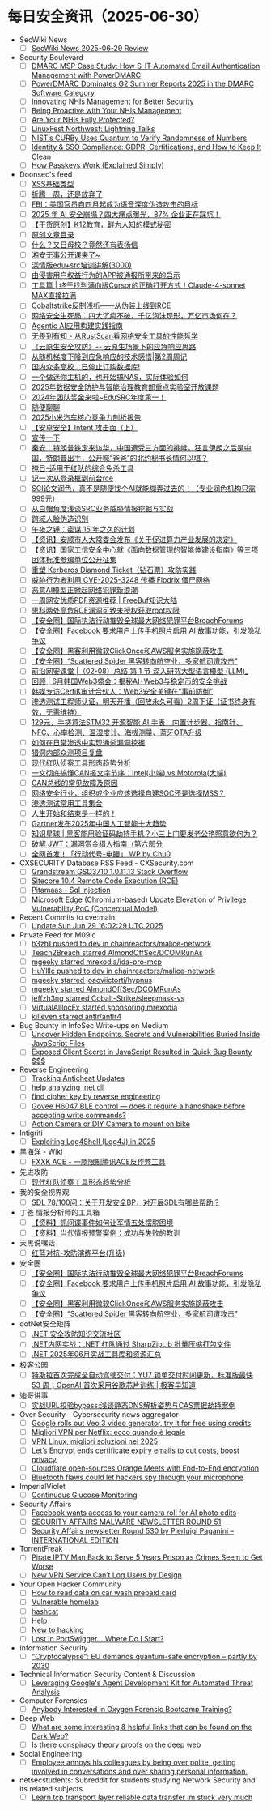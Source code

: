 # 每日安全资讯（2025-06-30）

- SecWiki News
  - [ ] [SecWiki News 2025-06-29 Review](http://www.sec-wiki.com/?2025-06-29)
- Security Boulevard
  - [ ] [DMARC MSP Case Study: How S-IT Automated Email Authentication Management with PowerDMARC](https://securityboulevard.com/2025/06/dmarc-msp-case-study-how-s-it-automated-email-authentication-management-with-powerdmarc-2/?utm_source=rss&utm_medium=rss&utm_campaign=dmarc-msp-case-study-how-s-it-automated-email-authentication-management-with-powerdmarc-2)
  - [ ] [PowerDMARC Dominates G2 Summer Reports 2025 in the DMARC Software Category](https://securityboulevard.com/2025/06/powerdmarc-dominates-g2-summer-reports-2025-in-the-dmarc-software-category-2/?utm_source=rss&utm_medium=rss&utm_campaign=powerdmarc-dominates-g2-summer-reports-2025-in-the-dmarc-software-category-2)
  - [ ] [Innovating NHIs Management for Better Security](https://securityboulevard.com/2025/06/innovating-nhis-management-for-better-security/?utm_source=rss&utm_medium=rss&utm_campaign=innovating-nhis-management-for-better-security)
  - [ ] [Being Proactive with Your NHIs Management](https://securityboulevard.com/2025/06/being-proactive-with-your-nhis-management/?utm_source=rss&utm_medium=rss&utm_campaign=being-proactive-with-your-nhis-management)
  - [ ] [Are Your NHIs Fully Protected?](https://securityboulevard.com/2025/06/are-your-nhis-fully-protected/?utm_source=rss&utm_medium=rss&utm_campaign=are-your-nhis-fully-protected)
  - [ ] [LinuxFest Northwest:  Lightning Talks](https://securityboulevard.com/2025/06/linuxfest-northwest-lightning-talks/?utm_source=rss&utm_medium=rss&utm_campaign=linuxfest-northwest-lightning-talks)
  - [ ] [NIST’s CURBy Uses Quantum to Verify Randomness of Numbers](https://securityboulevard.com/2025/06/nists-curby-uses-quantum-to-verify-randomness-of-numbers/?utm_source=rss&utm_medium=rss&utm_campaign=nists-curby-uses-quantum-to-verify-randomness-of-numbers)
  - [ ] [Identity & SSO Compliance: GDPR, Certifications, and How to Keep It Clean](https://securityboulevard.com/2025/06/identity-sso-compliance-gdpr-certifications-and-how-to-keep-it-clean/?utm_source=rss&utm_medium=rss&utm_campaign=identity-sso-compliance-gdpr-certifications-and-how-to-keep-it-clean)
  - [ ] [How Passkeys Work (Explained Simply)](https://securityboulevard.com/2025/06/how-passkeys-work-explained-simply/?utm_source=rss&utm_medium=rss&utm_campaign=how-passkeys-work-explained-simply)
- Doonsec's feed
  - [ ] [XSS基础类型](https://mp.weixin.qq.com/s?__biz=Mzg5NjUxOTM3Mg==&mid=2247489617&idx=1&sn=627a09e75a07a946e5a6915effa21222)
  - [ ] [折腾一周，还是放弃了](https://mp.weixin.qq.com/s?__biz=MzU5NzQ3NzIwMA==&mid=2247486763&idx=1&sn=5cacd04f1bb090fac17b7e9a6b01e661)
  - [ ] [FBI：美国官员自四月起成为语音深度伪造攻击的目标](https://mp.weixin.qq.com/s?__biz=Mzg3ODY0NTczMA==&mid=2247493045&idx=1&sn=6fc51e7063244b28153d8c4c5e592d95)
  - [ ] [2025 年 AI 安全崩塌？四大痛点曝光，87% 企业正在踩坑！](https://mp.weixin.qq.com/s?__biz=MzU3NjQ5NTIxNg==&mid=2247485958&idx=1&sn=ce89a355b1c46dc0adef9e4c521f778f)
  - [ ] [【干货原创】K12教育，鲜为人知的模式秘密](https://mp.weixin.qq.com/s?__biz=MzU3NjQ5NTIxNg==&mid=2247485958&idx=2&sn=3d0fca0763821f224bdabf3585905694)
  - [ ] [原创文章目录](https://mp.weixin.qq.com/s?__biz=MzU3NjQ5NTIxNg==&mid=2247485958&idx=3&sn=1619b2fe0796ea45d2e8fa65d8247d43)
  - [ ] [什么？又日母校？竟然还有表扬信](https://mp.weixin.qq.com/s?__biz=MzU3Mjk2NDU2Nw==&mid=2247493987&idx=1&sn=f8edc2f3a113591e6e4cc57fdf821c8f)
  - [ ] [湘安无事公开课来了~](https://mp.weixin.qq.com/s?__biz=MzU3Mjk2NDU2Nw==&mid=2247493987&idx=2&sn=a4ea4246b0f60908ace0e60d4d811655)
  - [ ] [深情版edu+src培训讲解(3000)](https://mp.weixin.qq.com/s?__biz=MzU3Mjk2NDU2Nw==&mid=2247493987&idx=3&sn=ce496c44e8344ae9d815201771770108)
  - [ ] [由侵害用户权益行为的APP被通报所带来的启示](https://mp.weixin.qq.com/s?__biz=MzI3NzM5NDA0NA==&mid=2247491610&idx=1&sn=20aeb9cebe5963773cc5f83061fc2c9d)
  - [ ] [工具篇 | 终于找到满血版Cursor的正确打开方式！Claude-4-sonnet MAX直接拉满](https://mp.weixin.qq.com/s?__biz=Mzk3NTQwMDY1NA==&mid=2247485408&idx=1&sn=36f29e6aa5f5119679b8cd72109ac34d)
  - [ ] [Cobaltstrike反制浅析——从伪装上线到RCE](https://mp.weixin.qq.com/s?__biz=MzkwOTE3MzAxOA==&mid=2247485724&idx=1&sn=78443e46894a904a053cbdf53fa1fe02)
  - [ ] [网络安全生死局：四大沉疴不破，千亿泡沫现形，万亿市场何在？](https://mp.weixin.qq.com/s?__biz=MjM5MDk4OTk0NA==&mid=2650126561&idx=1&sn=307e4d246c88f5c4317ff80153504d05)
  - [ ] [Agentic AI应用构建实践指南](https://mp.weixin.qq.com/s?__biz=MjM5OTk4MDE2MA==&mid=2655285240&idx=1&sn=6b8f8d3d52da86892b9ca9dce437404e)
  - [ ] [无畏到有知 - 从RustScan看网络安全工具的性能哲学](https://mp.weixin.qq.com/s?__biz=MzI1MDA1MjcxMw==&mid=2649908439&idx=1&sn=1c65e458d390090e1bbf531d474264a0)
  - [ ] [《云原生安全攻防》-- 云原生场景下的应急响应思路](https://mp.weixin.qq.com/s?__biz=MzA3NzE2MjgwMg==&mid=2448909719&idx=1&sn=8ab91afdef0ea6fd56cac7f3f3436d72)
  - [ ] [从随机梯度下降到应急响应的技术感悟|第2周周记](https://mp.weixin.qq.com/s?__biz=MzI5MjY4MTMyMQ==&mid=2247492054&idx=1&sn=688f3bf3944c558f003063a1e33a5404)
  - [ ] [国内众多高校：已停止订购数据库!](https://mp.weixin.qq.com/s?__biz=MzU2MjU2MzI3MA==&mid=2247484681&idx=1&sn=42ad033efea178b3037410731f9ddd81)
  - [ ] [一个做迷你主机的，也开始搞NAS，实际体验如何](https://mp.weixin.qq.com/s?__biz=MzU2MjU2MzI3MA==&mid=2247484681&idx=2&sn=63bbf24e6b841d3be41f36eb20df652e)
  - [ ] [2025年数据安全防护与智能治理教育部重点实验室开放课题](https://mp.weixin.qq.com/s?__biz=MzU5MTM5MTQ2MA==&mid=2247492697&idx=1&sn=28a549a9e625f2a5e4218b80c282ba93)
  - [ ] [2024年团队奖金来啦~EduSRC年度第一！](https://mp.weixin.qq.com/s?__biz=Mzg4NTY0MDg1Mg==&mid=2247485700&idx=1&sn=35cf6cf595ed71b18d24b2bcd6b4b163)
  - [ ] [随便聊聊](https://mp.weixin.qq.com/s?__biz=MzkzNTcwOTgxMQ==&mid=2247486074&idx=1&sn=b1eb399eeea460165e97705ae34db3e2)
  - [ ] [2025小米汽车核心竞争力剖析报告](https://mp.weixin.qq.com/s?__biz=MzkyOTMwMDQ5MQ==&mid=2247520166&idx=1&sn=ddb4eea31b6ba004412f9eb7a12529e5)
  - [ ] [【安卓安全】Intent 攻击面（上）](https://mp.weixin.qq.com/s?__biz=MzU5OTU3NDEzOQ==&mid=2247492998&idx=1&sn=5b60b182d7750cb1e44e7598ae98a6c1)
  - [ ] [宣传一下](https://mp.weixin.qq.com/s?__biz=Mzg2ODYxMzY3OQ==&mid=2247519509&idx=1&sn=26167c8ef7fdc23c83f988c687e3b279)
  - [ ] [秦安：特朗普铁定来访华，中国遭受三方面的挑衅，狂言伊朗之后是中国，特朗普出手，公开喊“爸爸”的北约秘书长情何以堪？](https://mp.weixin.qq.com/s?__biz=MzA5MDg1MDUyMA==&mid=2650480278&idx=1&sn=19030fd9b244d592d5aa70f0e8f93797)
  - [ ] [掩日-适用于红队的综合免杀工具](https://mp.weixin.qq.com/s?__biz=Mzg2Nzk0NjA4Mg==&mid=2247503360&idx=1&sn=e068394c757012cb72227e702975234f)
  - [ ] [记一次从登录框到前台rce](https://mp.weixin.qq.com/s?__biz=MzAwMjQ2NTQ4Mg==&mid=2247499565&idx=1&sn=34fc51e56817b871ded40c91db6234c1)
  - [ ] [SCI论文润色，真不是随便找个AI就能糊弄过去的！（专业润色机构只需999元）](https://mp.weixin.qq.com/s?__biz=MzAwMjQ2NTQ4Mg==&mid=2247499565&idx=2&sn=afe065b73c6d636a85ff5e37708ab2f8)
  - [ ] [从白帽角度浅谈SRC业务威胁情报挖掘与实战](https://mp.weixin.qq.com/s?__biz=MzkwMzMwODg2Mw==&mid=2247512987&idx=1&sn=3e54eee76edd02dd2ea290b7890748d0)
  - [ ] [跨域人脸伪造识别](https://mp.weixin.qq.com/s?__biz=Mzg4MzE1MTQzNw==&mid=2247492491&idx=1&sn=53f676763af938542e0e48cc2942adf0)
  - [ ] [午夜之锤：密谋 15 年之久的计划](https://mp.weixin.qq.com/s?__biz=MzkzNDIzNDUxOQ==&mid=2247500293&idx=1&sn=7e48bdc7c83d4b980be4f76cfa421317)
  - [ ] [【资讯】安顺市人大常委会发布《关于促进算力产业发展的决定》](https://mp.weixin.qq.com/s?__biz=MzU1NDY3NDgwMQ==&mid=2247553655&idx=1&sn=d24ae7cf993b6c1fc0eff5252239dfcd)
  - [ ] [【资讯】国家工信安全中心就《面向数据管理的智能体建设指南》等三项团体标准参编单位公开征集](https://mp.weixin.qq.com/s?__biz=MzU1NDY3NDgwMQ==&mid=2247553655&idx=2&sn=333483f35f4b0da2b91d57e27abcf972)
  - [ ] [重塑 Kerberos Diamond Ticket（钻石票）攻防实践](https://mp.weixin.qq.com/s?__biz=MzAxODM5ODQzNQ==&mid=2247488983&idx=1&sn=25be94349f5580da9bf883116613da22)
  - [ ] [威胁行为者利用 CVE-2025-3248 传播 Flodrix 僵尸网络](https://mp.weixin.qq.com/s?__biz=MzAxMjYyMzkwOA==&mid=2247531434&idx=1&sn=286150bf9b2ff07aab70a2d1b6518619)
  - [ ] [恶意AI模型正掀起网络犯罪新浪潮](https://mp.weixin.qq.com/s?__biz=MjM5NjA0NjgyMA==&mid=2651324021&idx=1&sn=c72125234c98c6e5ea645d52526e3953)
  - [ ] [一周网安优质PDF资源推荐 | FreeBuf知识大陆](https://mp.weixin.qq.com/s?__biz=MjM5NjA0NjgyMA==&mid=2651324021&idx=2&sn=6141b443d9598173b41ec2d1a4bfb84a)
  - [ ] [思科两处高危RCE漏洞可致未授权获取root权限](https://mp.weixin.qq.com/s?__biz=MjM5NjA0NjgyMA==&mid=2651324021&idx=3&sn=758ad58f02fcc6eda8eddbd10a0dcc4c)
  - [ ] [【安全圈】国际执法行动摧毁全球最大网络犯罪平台BreachForums](https://mp.weixin.qq.com/s?__biz=MzIzMzE4NDU1OQ==&mid=2652070419&idx=1&sn=a1af0a522bce16c7e9d9668199c631d2)
  - [ ] [【安全圈】Facebook 要求用户上传手机照片启用 AI 故事功能，引发隐私争议](https://mp.weixin.qq.com/s?__biz=MzIzMzE4NDU1OQ==&mid=2652070419&idx=2&sn=d3e7fe8398a108ccc5c964d1012e8882)
  - [ ] [【安全圈】黑客利用微软ClickOnce和AWS服务实施隐蔽攻击](https://mp.weixin.qq.com/s?__biz=MzIzMzE4NDU1OQ==&mid=2652070419&idx=3&sn=35a5e80bfccf521110da315693b4ddf3)
  - [ ] [【安全圈】“Scattered Spider 黑客转向航空业，多家航司遭攻击”](https://mp.weixin.qq.com/s?__biz=MzIzMzE4NDU1OQ==&mid=2652070419&idx=4&sn=c2521d59a472656de7dd5caceab17eac)
  - [ ] [前沿网安课堂 |（02-08）总结 第 1 节 深入研究大型语言模型 (LLM)_](https://mp.weixin.qq.com/s?__biz=MzA3MTM0NTQzNA==&mid=2455780392&idx=1&sn=9bf7aa93d2a2c49449d05bbe9ea6fedb)
  - [ ] [回顾 | 6月韩国Web3盛会：揭秘AI+Web3与稳定币的安全挑战](https://mp.weixin.qq.com/s?__biz=MzU5OTg4MTIxMw==&mid=2247504372&idx=1&sn=bf2065ef161a378f2b9d4921df7e43e6)
  - [ ] [韩媒专访CertiK审计合伙人：Web3安全关键在“事前防御”](https://mp.weixin.qq.com/s?__biz=MzU5OTg4MTIxMw==&mid=2247504372&idx=2&sn=003968baad9ebcfdc94cdddce87da88b)
  - [ ] [渗透测试工程师认证，明天开播（回放永久可看）2周下证（证书终身有效，无需维持）](https://mp.weixin.qq.com/s?__biz=MjM5OTk4MDE2MA==&mid=2655285179&idx=1&sn=c0b631df4ebf17cf15e056deaced9c75)
  - [ ] [129元，手搓意法STM32 开源智能 AI 手表，内置计步器、指南针、NFC、心率检测、温湿度计、海拔测量、蓝牙OTA升级](https://mp.weixin.qq.com/s?__biz=MjM5OTA4MzA0MA==&mid=2454938786&idx=1&sn=19f8b2e732e714982dc05ef9e6fbde27)
  - [ ] [如何在日常渗透中实现通杀漏洞挖掘](https://mp.weixin.qq.com/s?__biz=MzkyNTUyNTE5OA==&mid=2247487436&idx=1&sn=be143102d776f443d8512a4f3d8684c6)
  - [ ] [猎洞内部众测项目复盘](https://mp.weixin.qq.com/s?__biz=MzkyNTUyNTE5OA==&mid=2247487436&idx=2&sn=1e3ae7a461037b227db4654f815472c3)
  - [ ] [现代红队侦察工具形态趋势分析](https://mp.weixin.qq.com/s?__biz=MzI1MDA1MjcxMw==&mid=2649908434&idx=1&sn=0528f0f6a586772b52c639943b66b495)
  - [ ] [一文彻底搞懂CAN报文字节序：Intel(小端) vs Motorola(大端)](https://mp.weixin.qq.com/s?__biz=MzIzOTc2OTAxMg==&mid=2247556199&idx=1&sn=ec69aac00f75ffe4e0d190560762ad37)
  - [ ] [CAN总线的常见故障及原因](https://mp.weixin.qq.com/s?__biz=MzIzOTc2OTAxMg==&mid=2247556199&idx=2&sn=bfaefa35308eab243935cf63fae13aaa)
  - [ ] [网络安全行业，组织或企业应该选择自建SOC还是选择MSS？](https://mp.weixin.qq.com/s?__biz=MzUzNjkxODE5MA==&mid=2247491546&idx=1&sn=24f34504ec44388c3c2050214afda302)
  - [ ] [渗透测试常用工具集合](https://mp.weixin.qq.com/s?__biz=Mzg4NzY5NjgyNw==&mid=2247485643&idx=1&sn=585beb07f1deb8687896889697d53b79)
  - [ ] [人生开始和结束是一样的！](https://mp.weixin.qq.com/s?__biz=Mzg4NzY5NjgyNw==&mid=2247485637&idx=1&sn=41273df47d9b0b0585b9e7b1fc04778d)
  - [ ] [Gartner发布2025年中国人工智能十大趋势](https://mp.weixin.qq.com/s?__biz=MjM5MzMwMDU5NQ==&mid=2649173626&idx=1&sn=dbbb0c9672d5d5d6971f511eaef58a7b)
  - [ ] [知识星球 | 黑客能用验证码劫持手机？小三上门要发老公艳照意欲何为？](https://mp.weixin.qq.com/s?__biz=MzU5ODgzNTExOQ==&mid=2247641234&idx=1&sn=e1a5e9317d2e5820044281ae69d3fea6)
  - [ ] [破解 JWT：漏洞赏金猎人指南（第六部分](https://mp.weixin.qq.com/s?__biz=MzkwOTE5MDY5NA==&mid=2247506847&idx=1&sn=4272d6c554696334581739689d4dadd8)
  - [ ] [全网首发！「行动代号-电鳗」 WP by Chu0](https://mp.weixin.qq.com/s?__biz=Mzg4MTg1MDY4MQ==&mid=2247487884&idx=1&sn=252f55f51b593d89ed69923d6461b277)
- CXSECURITY Database RSS Feed - CXSecurity.com
  - [ ] [Grandstream GSD3710 1.0.11.13 Stack Overflow](https://cxsecurity.com/issue/WLB-2025060031)
  - [ ] [Sitecore 10.4 Remote Code Execution (RCE)](https://cxsecurity.com/issue/WLB-2025060030)
  - [ ] [Pitamaas - Sql Injection](https://cxsecurity.com/issue/WLB-2025060029)
  - [ ] [Microsoft Edge (Chromium-based) Update Elevation of Privilege Vulnerability PoC (Conceptual Model)](https://cxsecurity.com/issue/WLB-2025060028)
- Recent Commits to cve:main
  - [ ] [Update Sun Jun 29 16:02:29 UTC 2025](https://github.com/trickest/cve/commit/12b7233e6bdb45656ba28b69dcfe51aa05beeb20)
- Private Feed for M09Ic
  - [ ] [h3zh1 pushed to dev in chainreactors/malice-network](https://github.com/chainreactors/malice-network/compare/81e96d1318...70ef0c6fdf)
  - [ ] [Teach2Breach starred AlmondOffSec/DCOMRunAs](https://github.com/AlmondOffSec/DCOMRunAs)
  - [ ] [mgeeky starred mrexodia/ida-pro-mcp](https://github.com/mrexodia/ida-pro-mcp)
  - [ ] [HuYlllc pushed to dev in chainreactors/malice-network](https://github.com/chainreactors/malice-network/compare/28d6be32f0...0dbd0bffbc)
  - [ ] [mgeeky starred joaoviictorti/hypnus](https://github.com/joaoviictorti/hypnus)
  - [ ] [mgeeky starred AlmondOffSec/DCOMRunAs](https://github.com/AlmondOffSec/DCOMRunAs)
  - [ ] [jeffzh3ng starred Cobalt-Strike/sleepmask-vs](https://github.com/Cobalt-Strike/sleepmask-vs)
  - [ ] [VirtualAlllocEx started sponsoring mrexodia](https://github.com/VirtualAlllocEx)
  - [ ] [killeven starred antlr/antlr4](https://github.com/antlr/antlr4)
- Bug Bounty in InfoSec Write-ups on Medium
  - [ ] [Uncover Hidden Endpoints, Secrets and Vulnerabilities Buried Inside JavaScript Files](https://infosecwriteups.com/uncover-hidden-endpoints-secrets-and-vulnerabilities-buried-inside-javascript-files-ea965b43f969?source=rss----7b722bfd1b8d--bug_bounty)
  - [ ] [Exposed Client Secret in JavaScript Resulted in Quick Bug Bounty $$$](https://infosecwriteups.com/exposed-client-secret-in-javascript-resulted-in-quick-bug-bounty-35a609be138d?source=rss----7b722bfd1b8d--bug_bounty)
- Reverse Engineering
  - [ ] [Tracking Anticheat Updates](https://www.reddit.com/r/ReverseEngineering/comments/1lnd88c/tracking_anticheat_updates/)
  - [ ] [help analyzing .net dll](https://www.reddit.com/r/ReverseEngineering/comments/1lnicru/help_analyzing_net_dll/)
  - [ ] [find cipher key by reverse engineering](https://www.reddit.com/r/ReverseEngineering/comments/1lnhvg2/find_cipher_key_by_reverse_engineering/)
  - [ ] [Govee H6047 BLE control — does it require a handshake before accepting write commands?](https://www.reddit.com/r/ReverseEngineering/comments/1ln65w0/govee_h6047_ble_control_does_it_require_a/)
  - [ ] [Action Camera or DIY Camera to mount on bike](https://www.reddit.com/r/ReverseEngineering/comments/1ln7vd9/action_camera_or_diy_camera_to_mount_on_bike/)
- Intigriti
  - [ ] [Exploiting Log4Shell (Log4J) in 2025](https://www.intigriti.com/researchers/blog/hacking-tools/exploiting-log4shell-log4j)
- 黑海洋 - Wiki
  - [ ] [FXXK ACE - 一款限制腾讯ACE反作弊工具](https://blog.upx8.com/4821)
- 先进攻防
  - [ ] [现代红队侦察工具形态趋势分析](https://mp.weixin.qq.com/s?__biz=MzI1MDA1MjcxMw==&mid=2649908434&idx=1&sn=0528f0f6a586772b52c639943b66b495)
- 我的安全视界观
  - [ ] [SDL 78/100问：关于开发安全BP，对开展SDL有哪些帮助？](https://mp.weixin.qq.com/s?__biz=MzI3Njk2OTIzOQ==&mid=2247486940&idx=1&sn=d777fc7cf5cb91055412b655ca9ab818)
- 丁爸 情报分析师的工具箱
  - [ ] [【资料】抓间谍事件如何让军情五处摆脱困境](https://mp.weixin.qq.com/s?__biz=MzI2MTE0NTE3Mw==&mid=2651150934&idx=1&sn=3204253676f9c7786b06f68fd3d0b021)
  - [ ] [【资料】当代情报预警案例：成功与失败的教训](https://mp.weixin.qq.com/s?__biz=MzI2MTE0NTE3Mw==&mid=2651150934&idx=2&sn=420fc808098fb1f7e974f3848a7d6277)
- 天黑说嘿话
  - [ ] [红蓝对抗-攻防演练平台(升级)](https://mp.weixin.qq.com/s?__biz=MzI5NTQ5MTAzMA==&mid=2247484487&idx=1&sn=0a240503c3d6a705b64eff40fe808d41)
- 安全圈
  - [ ] [【安全圈】国际执法行动摧毁全球最大网络犯罪平台BreachForums](https://mp.weixin.qq.com/s?__biz=MzIzMzE4NDU1OQ==&mid=2652070419&idx=1&sn=a1af0a522bce16c7e9d9668199c631d2)
  - [ ] [【安全圈】Facebook 要求用户上传手机照片启用 AI 故事功能，引发隐私争议](https://mp.weixin.qq.com/s?__biz=MzIzMzE4NDU1OQ==&mid=2652070419&idx=2&sn=d3e7fe8398a108ccc5c964d1012e8882)
  - [ ] [【安全圈】黑客利用微软ClickOnce和AWS服务实施隐蔽攻击](https://mp.weixin.qq.com/s?__biz=MzIzMzE4NDU1OQ==&mid=2652070419&idx=3&sn=35a5e80bfccf521110da315693b4ddf3)
  - [ ] [【安全圈】“Scattered Spider 黑客转向航空业，多家航司遭攻击”](https://mp.weixin.qq.com/s?__biz=MzIzMzE4NDU1OQ==&mid=2652070419&idx=4&sn=c2521d59a472656de7dd5caceab17eac)
- dotNet安全矩阵
  - [ ] [.NET 安全攻防知识交流社区](https://mp.weixin.qq.com/s?__biz=MzUyOTc3NTQ5MA==&mid=2247499972&idx=2&sn=1ed21298d15e5bb2b7ea44c88c5c650d)
  - [ ] [.NET内网实战：.NET 红队通过 SharpZipLib 批量压缩打包文件](https://mp.weixin.qq.com/s?__biz=MzUyOTc3NTQ5MA==&mid=2247499972&idx=1&sn=317de9c04688bfd7ef709e8e535786db)
  - [ ] [.NET 2025年06月实战工具库和资源汇总](https://mp.weixin.qq.com/s?__biz=MzUyOTc3NTQ5MA==&mid=2247499972&idx=3&sn=d38d0b1cd1b5a412663e51d14e8968a5)
- 极客公园
  - [ ] [特斯拉首次完成全自动驾驶交付；YU7 锁单交付时间更新，标准版最快 53 周；OpenAI 首次采用谷歌芯片训练 | 极客早知道](https://mp.weixin.qq.com/s?__biz=MTMwNDMwODQ0MQ==&mid=2653081899&idx=1&sn=77cc136817f9e1452da48751d9afca6d)
- 迪哥讲事
  - [ ] [实战URL校验bypass:浅谈静态DNS解析姿势与CAS票据劫持案例](https://mp.weixin.qq.com/s?__biz=MzIzMTIzNTM0MA==&mid=2247497787&idx=1&sn=4ebbcb3eb2379e0276c6f2b799256877)
- Over Security - Cybersecurity news aggregator
  - [ ] [Google rolls out Veo 3 video generator, try it for free using credits](https://www.bleepingcomputer.com/news/artificial-intelligence/google-rolls-out-veo-3-video-generator-try-it-for-free-using-credits/)
  - [ ] [Migliori VPN per Netflix: ecco quando è legale](https://www.cybersecurity360.it/cybersecurity-nazionale/migliori-vpn-per-netflix/)
  - [ ] [VPN Linux, migliori soluzioni nel 2025](https://www.cybersecurity360.it/cultura-cyber/vpn-linux-migliori-soluzioni-per-navigare-sicuri/)
  - [ ] [Let’s Encrypt ends certificate expiry emails to cut costs, boost privacy](https://www.bleepingcomputer.com/news/security/lets-encrypt-ends-certificate-expiry-emails-to-cut-costs-boost-privacy/)
  - [ ] [Cloudflare open-sources Orange Meets with End-to-End encryption](https://www.bleepingcomputer.com/news/security/cloudflare-open-sources-orange-meets-with-end-to-end-encryption/)
  - [ ] [Bluetooth flaws could let hackers spy through your microphone](https://www.bleepingcomputer.com/news/security/bluetooth-flaws-could-let-hackers-spy-through-your-microphone/)
- ImperialViolet
  - [ ] [Continuous Glucose Monitoring](http://www.imperialviolet.org/2025/06/29/cgm.html)
- Security Affairs
  - [ ] [Facebook wants access to your camera roll for AI photo edits](https://securityaffairs.com/179434/social-networks/facebook-wants-access-to-your-camera-roll-for-ai-photo-edits.html)
  - [ ] [SECURITY AFFAIRS MALWARE NEWSLETTER ROUND 51](https://securityaffairs.com/179429/breaking-news/security-affairs-malware-newsletter-round-51.html)
  - [ ] [Security Affairs newsletter Round 530 by Pierluigi Paganini – INTERNATIONAL EDITION](https://securityaffairs.com/179423/breaking-news/security-affairs-newsletter-round-530-by-pierluigi-paganini-international-edition.html)
- TorrentFreak
  - [ ] [Pirate IPTV Man Back to Serve 5 Years Prison as Crimes Seem to Get Worse](https://torrentfreak.com/pirate-iptv-man-back-to-serve-5-years-prison-as-crimes-seem-to-get-worse-250629/)
  - [ ] [New VPN Service Can’t Log Users by Design](https://torrentfreak.com/new-vpn-service-cant-log-users-by-design/)
- Your Open Hacker Community
  - [ ] [How to read data on car wash prepaid card](https://www.reddit.com/r/HowToHack/comments/1lnnhd9/how_to_read_data_on_car_wash_prepaid_card/)
  - [ ] [Vulnerable homelab](https://www.reddit.com/r/HowToHack/comments/1lnd3c8/vulnerable_homelab/)
  - [ ] [hashcat](https://www.reddit.com/r/HowToHack/comments/1lnbck9/hashcat/)
  - [ ] [Help](https://www.reddit.com/r/HowToHack/comments/1lnmg47/help/)
  - [ ] [New to hacking](https://www.reddit.com/r/HowToHack/comments/1ln6qs3/new_to_hacking/)
  - [ ] [Lost in PortSwigger....Where Do I Start?](https://www.reddit.com/r/HowToHack/comments/1ln2cdb/lost_in_portswiggerwhere_do_i_start/)
- Information Security
  - [ ] ["Cryptocalypse": EU demands quantum-safe encryption – partly by 2030](https://www.reddit.com/r/Information_Security/comments/1ln7pwh/cryptocalypse_eu_demands_quantumsafe_encryption/)
- Technical Information Security Content & Discussion
  - [ ] [Leveraging Google's Agent Development Kit for Automated Threat Analysis](https://www.reddit.com/r/netsec/comments/1ln2xn0/leveraging_googles_agent_development_kit_for/)
- Computer Forensics
  - [ ] [Anybody Interested in Oxygen Forensic Bootcamp Training?](https://www.reddit.com/r/computerforensics/comments/1lnm6vq/anybody_interested_in_oxygen_forensic_bootcamp/)
- Deep Web
  - [ ] [What are some interesting & helpful links that can be found on the Dark Web?](https://www.reddit.com/r/deepweb/comments/1lng18d/what_are_some_interesting_helpful_links_that_can/)
  - [ ] [Is there conspiracy theory proofs on the deep web](https://www.reddit.com/r/deepweb/comments/1lnb93r/is_there_conspiracy_theory_proofs_on_the_deep_web/)
- Social Engineering
  - [ ] [Employee annoys his colleagues by being over polite, getting involved in conversations and over sharing personal information.](https://www.reddit.com/r/SocialEngineering/comments/1lnmdzx/employee_annoys_his_colleagues_by_being_over/)
- netsecstudents: Subreddit for students studying Network Security and its related subjects
  - [ ] [Learn tcp transport layer reliable data transfer im stuck very much](https://www.reddit.com/r/netsecstudents/comments/1lnb7m9/learn_tcp_transport_layer_reliable_data_transfer/)
